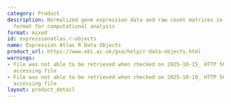 ```yaml
---
category: Product
description: Normalized gene expression data and raw count matrices in R data object
  format for computational analysis
format: mixed
id: expressionatlas.r-objects
name: Expression Atlas R Data Objects
product_url: https://www.ebi.ac.uk/gxa/help/r-data-objects.html
warnings:
- File was not able to be retrieved when checked on 2025-10-15_ HTTP 500 error when
  accessing file
- File was not able to be retrieved when checked on 2025-10-10_ HTTP 500 error when
  accessing file
layout: product_detail
---
```

